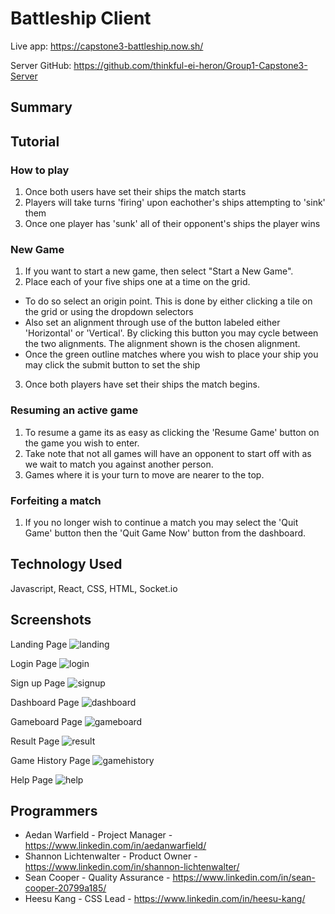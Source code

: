 # Battleship Client

Live app: https://capstone3-battleship.now.sh/

Server GitHub: https://github.com/thinkful-ei-heron/Group1-Capstone3-Server

## Summary

## Tutorial

### How to play
1. Once both users have set their ships the match starts
2. Players will take turns 'firing' upon eachother's ships attempting to 'sink' them
3. Once one player has 'sunk' all of their opponent's ships the player wins
### New Game
1. If you want to start a new game, then select "Start a New Game".
2. Place each of your five ships one at a time on the grid.
- To do so select an origin point. This is done by either clicking a tile on the grid or using the dropdown selectors
- Also set an alignment through use of the button labeled either 'Horizontal' or 'Vertical'. By clicking this button you may cycle between the two alignments. The alignment shown is the chosen alignment.
- Once the green outline matches where you wish to place your ship you may click the submit button to set the ship
3. Once both players have set their ships the match begins.
### Resuming an active game
1. To resume a game its as easy as clicking the 'Resume Game' button on the game you wish to enter.
2. Take note that not all games will have an opponent to start off with as we wait to match you against another person.
3. Games where it is your turn to move are nearer to the top.
### Forfeiting a match
1. If you no longer wish to continue a match you may select the 'Quit Game' button then the 'Quit Game Now' button from the dashboard.

## Technology Used

Javascript, React, CSS, HTML, Socket.io

## Screenshots

Landing Page
![landing](./Screenshot/landingpage.png)

Login Page
![login](./Screenshot/login.png)

Sign up Page
![signup](./Screenshot/signup.png)

Dashboard Page
![dashboard](./Screenshot/dashboard.png)

Gameboard Page
![gameboard](./Screenshot/gameboard.png)

Result Page
![result](./Screenshot/result.png)

Game History Page
![gamehistory](./Screenshot/gamehistory.png)

Help Page
![help](./Screenshot/helppage.png)

## Programmers

- Aedan Warfield - Project Manager - https://www.linkedin.com/in/aedanwarfield/
- Shannon Lichtenwalter - Product Owner - https://www.linkedin.com/in/shannon-lichtenwalter/
- Sean Cooper - Quality Assurance - https://www.linkedin.com/in/sean-cooper-20799a185/
- Heesu Kang - CSS Lead - https://www.linkedin.com/in/heesu-kang/

